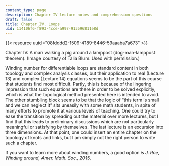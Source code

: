 ```yaml
---
content_type: page
description: Chapter IV lecture notes and comprehension questions
draft: false
title: Chapter IV. Loops
uid: 114106f6-f893-4cce-a997-913596811e8d
---
```

{{< resource uuid="08fdddd2-1509-4189-8446-59aaaba7a673" >}}

Chapter IV: A man walking a pig around a lamppost (dog-man-lamppost theorem). (Image courtesy of Talia Blum. Used with permission.)

Winding number for differentiable loops are standard content in both topology and complex analysis classes, but their application to real (Lecture 13) and complex (Lecture 14) equations seems to be the part of this course that students find most difficult. Partly, this is because of the lingering impression that such equations are there in order to be solved explicitly, which is what the topological method presented here is intended to avoid. The other stumbling block seems to be that the logic of “this term is small and we can neglect it” sits uneasily with some math students, in spite of many efforts to promote it at various levels of teaching. One could try to ease the transition by spreading out the material over more lectures, but I find that this leads to preliminary discussions which are not particularly meaningful or satisfying by themselves. The last lecture is an excursion into three dimensions. At that point, one could insert an entire chapter on the topology of knots and links, but I am simply not the right person to write such a chapter.

If you want to learn more about winding numbers, a good option *is J. Roe, Winding around, Amer. Math. Soc., 2015*.